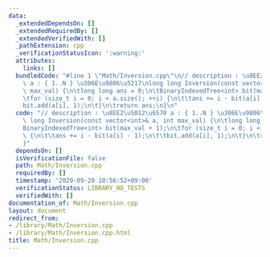 ```yaml
---
data:
  _extendedDependsOn: []
  _extendedRequiredBy: []
  _extendedVerifiedWith: []
  _pathExtension: cpp
  _verificationStatusIcon: ':warning:'
  attributes:
    links: []
  bundledCode: "#line 1 \"Math/Inversion.cpp\"\n// description : \u8EE2\u5012\u6570\
    \ a : { 1..N } \u306E\u9806\u5217\nlong long Inversion(const vector<int>& a, int\
    \ max_val) {\n\tlong long ans = 0;\n\tBinaryIndexedTree<int> bit(max_val + 1);\n\
    \tfor (size_t i = 0; i < a.size(); ++i) {\n\t\tans += i - bit(a[i] - 1);\n\t\t\
    bit.add(a[i], 1);\n\t}\n\treturn ans;\n}\n"
  code: "// description : \u8EE2\u5012\u6570 a : { 1..N } \u306E\u9806\u5217\nlong\
    \ long Inversion(const vector<int>& a, int max_val) {\n\tlong long ans = 0;\n\t\
    BinaryIndexedTree<int> bit(max_val + 1);\n\tfor (size_t i = 0; i < a.size(); ++i)\
    \ {\n\t\tans += i - bit(a[i] - 1);\n\t\tbit.add(a[i], 1);\n\t}\n\treturn ans;\n\
    }"
  dependsOn: []
  isVerificationFile: false
  path: Math/Inversion.cpp
  requiredBy: []
  timestamp: '2020-09-20 10:56:52+09:00'
  verificationStatus: LIBRARY_NO_TESTS
  verifiedWith: []
documentation_of: Math/Inversion.cpp
layout: document
redirect_from:
- /library/Math/Inversion.cpp
- /library/Math/Inversion.cpp.html
title: Math/Inversion.cpp
---
```

